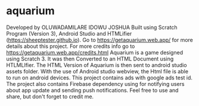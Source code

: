 # aquarium
Developed by OLUWADAMILARE IDOWU JOSHUA Built using Scratch Program (Version 3), Android Studio and HTMLifier (https://sheeptester.github.io).
Go to https://getaquarium.web.app/ for more details about this project.
For more credits info go to https://getaquarium.web.app/credits.html
Aquarium is a game designed using Scratch 3. It was then Converted to an HTML Document using HTLMLIfier.
The HTML Version of Aquarium is then sent to android studio assets folder. 
With the use of Android studio webview, the Html file is able to run on android devices.
This project contains ads with google ads test id.
The project also contains Firebase dependency using for notifying users about app update and sending push notifications.
Feel free to use and share, but don't forget to credit me.
